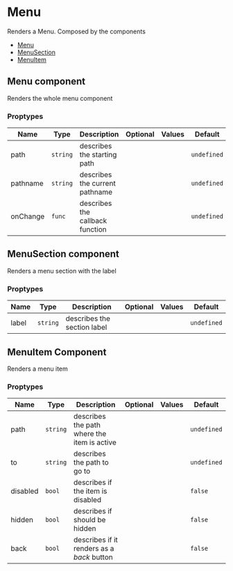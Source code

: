 # Menu 

Renders a Menu. Composed by the components
  - [Menu](#menu-component)
  - [MenuSection](#menusection-component)
  - [MenuItem](#menuitem-component)


## Menu component 

Renders the whole menu component 

### Proptypes

|   Name   |   Type   |           Description           | Optional | Values |   Default   |
|----------|----------|---------------------------------|----------|--------|-------------|
| path     | `string` | describes the starting path     |          |        | `undefined` |
| pathname | `string` | describes the current pathname  |          |        | `undefined` |
| onChange | `func`   | describes the callback function |          |        | `undefined` |


## MenuSection component

Renders a menu section with the label

### Proptypes

|  Name |   Type   |         Description         | Optional | Values |   Default   |
|-------|----------|-----------------------------|----------|--------|-------------|
| label | `string` | describes the section label |          |        | `undefined` |

## MenuItem Component

Renders a menu item

### Proptypes

|   Name   |   Type   |                 Description                 | Optional | Values |   Default   |
|----------|----------|---------------------------------------------|----------|--------|-------------|
| path     | `string` | describes the path where the item is active |          |        | `undefined` |
| to       | `string` | describes the path to go to                 |          |        | `undefined` |
| disabled | `bool`   | describes if the item is disabled           |          |        | `false`     |
| hidden   | `bool`   | describes if should be hidden               |          |        | `false`     |
| back     | `bool`   | describes if it renders as a _back_ button  |          |        | `false`     |

